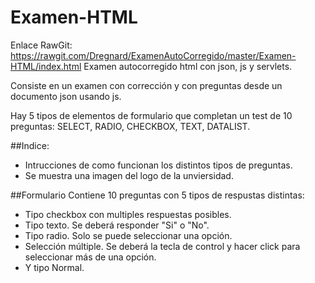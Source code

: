 # Examen-HTML
Enlace RawGit: https://rawgit.com/Dregnard/ExamenAutoCorregido/master/Examen-HTML/index.html
Examen autocorregido html con json, js y servlets.

Consiste en un examen con corrección y con preguntas desde un documento json usando js.

Hay 5 tipos de elementos de formulario que completan un test de 10 preguntas: SELECT, RADIO, CHECKBOX, TEXT, DATALIST.

##Indice:
* Intrucciones de como funcionan los distintos tipos de preguntas.
* Se muestra una imagen del logo de la unviersidad.

##Formulario
Contiene 10 preguntas con 5 tipos de respustas distintas:
* Tipo checkbox con multiples respuestas posibles.
* Tipo texto. Se deberá responder "Si" o "No".
* Tipo radio. Solo se puede seleccionar una opción.
* Selección múltiple. Se deberá la tecla de control y hacer click para seleccionar más de una opción.
* Y tipo Normal.
